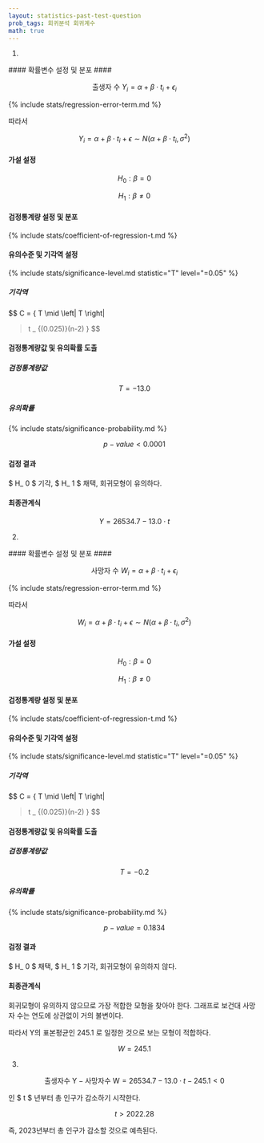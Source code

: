 ```yaml
---
layout: statistics-past-test-question
prob_tags: 회귀분석 회귀계수
math: true
---
```

1)

<div>
#### 확률변수 설정 및 분포 ####

$$ \text{출생자 수 } Y_ i = \alpha + \beta \cdot t_ i + \epsilon_ i $$

{% include stats/regression-error-term.md %}

따라서

$$ Y_ i = \alpha + \beta \cdot t_ i + \epsilon \sim N( \alpha+\beta \cdot t_ i, \sigma ^2) $$

#### 가설 설정 ####

$$ H_ 0 : \beta = 0 $$

$$ H_ 1 : \beta \neq 0 $$ 

#### 검정통계량 설정 및 분포 ####

{% include stats/coefficient-of-regression-t.md %}

#### 유의수준 및 기각역 설정 ####

{% include stats/significance-level.md statistic="T" level="=0.05" %}

##### 기각역 #####

$$ C = \{ T \mid \left|
T \right|
> t _ {(0.025)}(n-2) \} $$

#### 검정통계량값 및 유의확률 도출 ####

##### 검정통계량값 #####

$$ T = -13.0 $$

##### 유의확률 #####

{% include stats/significance-probability.md %}

$$ p-value < 0.0001 $$

#### 검정 결과 ####

$ H_ 0 $ 기각, $ H_ 1 $ 채택, 회귀모형이 유의하다.

#### 최종관계식 ####

$$ Y = 26534.7 - 13.0 \cdot t $$

</div>

2)

<div>
#### 확률변수 설정 및 분포 ####

$$ \text{사망자 수 } W_ i = \alpha + \beta \cdot t_ i + \epsilon_ i $$

{% include stats/regression-error-term.md %}

따라서

$$ W_ i = \alpha + \beta \cdot t_ i + \epsilon \sim N( \alpha+\beta \cdot t_ i, \sigma ^2) $$

#### 가설 설정 ####

$$ H_ 0 : \beta = 0 $$

$$ H_ 1 : \beta \neq 0 $$ 

#### 검정통계량 설정 및 분포 ####

{% include stats/coefficient-of-regression-t.md %}

#### 유의수준 및 기각역 설정 ####

{% include stats/significance-level.md statistic="T" level="=0.05" %}

##### 기각역 #####

$$ C = \{ T \mid \left|
T \right|
> t _ {(0.025)}(n-2) \} $$

#### 검정통계량값 및 유의확률 도출 ####

##### 검정통계량값 #####

$$ T = - 0.2 $$

##### 유의확률 #####

{% include stats/significance-probability.md %}

$$ p-value = 0.1834 $$

#### 검정 결과 ####

$ H_ 0 $ 채택, $ H_ 1 $ 기각, 회귀모형이 유의하지 않다.

#### 최종관계식 ####

회귀모형이 유의하지 않으므로 가장 적합한 모형을 찾아야 한다. 그래프로 보건대 사망자 수는 연도에 상관없이 거의 불변이다.

따라서 Y의 표본평균인 245.1 로 일정한 것으로 보는 모형이 적합하다.
 
$$ W = 245.1 $$

</div>

3)

<div>

$$ \text{출생자수 Y} - \text{사망자수 W} = 26534.7 - 13.0 \cdot t - 245.1 < 0 $$

인 $ t $ 년부터 총 인구가 감소하기 시작한다.

$$ t > 2022.28 $$

즉, 2023년부터 총 인구가 감소할 것으로 예측된다.

</div>